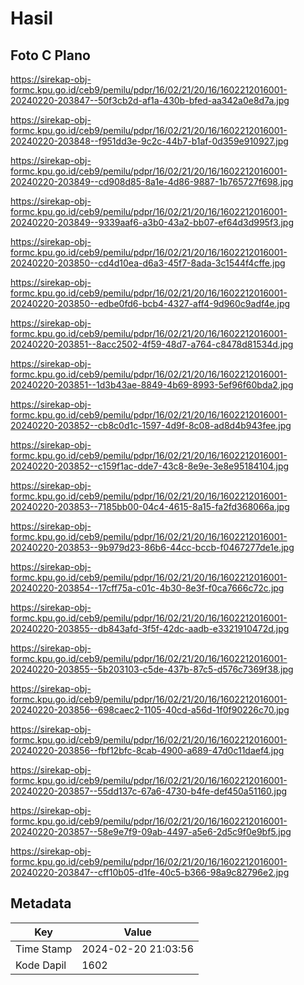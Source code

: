 # Hasil

## Foto C Plano

https://sirekap-obj-formc.kpu.go.id/ceb9/pemilu/pdpr/16/02/21/20/16/1602212016001-20240220-203847--50f3cb2d-af1a-430b-bfed-aa342a0e8d7a.jpg

https://sirekap-obj-formc.kpu.go.id/ceb9/pemilu/pdpr/16/02/21/20/16/1602212016001-20240220-203848--f951dd3e-9c2c-44b7-b1af-0d359e910927.jpg

https://sirekap-obj-formc.kpu.go.id/ceb9/pemilu/pdpr/16/02/21/20/16/1602212016001-20240220-203849--cd908d85-8a1e-4d86-9887-1b765727f698.jpg

https://sirekap-obj-formc.kpu.go.id/ceb9/pemilu/pdpr/16/02/21/20/16/1602212016001-20240220-203849--9339aaf6-a3b0-43a2-bb07-ef64d3d995f3.jpg

https://sirekap-obj-formc.kpu.go.id/ceb9/pemilu/pdpr/16/02/21/20/16/1602212016001-20240220-203850--cd4d10ea-d6a3-45f7-8ada-3c1544f4cffe.jpg

https://sirekap-obj-formc.kpu.go.id/ceb9/pemilu/pdpr/16/02/21/20/16/1602212016001-20240220-203850--edbe0fd6-bcb4-4327-aff4-9d960c9adf4e.jpg

https://sirekap-obj-formc.kpu.go.id/ceb9/pemilu/pdpr/16/02/21/20/16/1602212016001-20240220-203851--8acc2502-4f59-48d7-a764-c8478d81534d.jpg

https://sirekap-obj-formc.kpu.go.id/ceb9/pemilu/pdpr/16/02/21/20/16/1602212016001-20240220-203851--1d3b43ae-8849-4b69-8993-5ef96f60bda2.jpg

https://sirekap-obj-formc.kpu.go.id/ceb9/pemilu/pdpr/16/02/21/20/16/1602212016001-20240220-203852--cb8c0d1c-1597-4d9f-8c08-ad8d4b943fee.jpg

https://sirekap-obj-formc.kpu.go.id/ceb9/pemilu/pdpr/16/02/21/20/16/1602212016001-20240220-203852--c159f1ac-dde7-43c8-8e9e-3e8e95184104.jpg

https://sirekap-obj-formc.kpu.go.id/ceb9/pemilu/pdpr/16/02/21/20/16/1602212016001-20240220-203853--7185bb00-04c4-4615-8a15-fa2fd368066a.jpg

https://sirekap-obj-formc.kpu.go.id/ceb9/pemilu/pdpr/16/02/21/20/16/1602212016001-20240220-203853--9b979d23-86b6-44cc-bccb-f0467277de1e.jpg

https://sirekap-obj-formc.kpu.go.id/ceb9/pemilu/pdpr/16/02/21/20/16/1602212016001-20240220-203854--17cff75a-c01c-4b30-8e3f-f0ca7666c72c.jpg

https://sirekap-obj-formc.kpu.go.id/ceb9/pemilu/pdpr/16/02/21/20/16/1602212016001-20240220-203855--db843afd-3f5f-42dc-aadb-e3321910472d.jpg

https://sirekap-obj-formc.kpu.go.id/ceb9/pemilu/pdpr/16/02/21/20/16/1602212016001-20240220-203855--5b203103-c5de-437b-87c5-d576c7369f38.jpg

https://sirekap-obj-formc.kpu.go.id/ceb9/pemilu/pdpr/16/02/21/20/16/1602212016001-20240220-203856--698caec2-1105-40cd-a56d-1f0f90226c70.jpg

https://sirekap-obj-formc.kpu.go.id/ceb9/pemilu/pdpr/16/02/21/20/16/1602212016001-20240220-203856--fbf12bfc-8cab-4900-a689-47d0c11daef4.jpg

https://sirekap-obj-formc.kpu.go.id/ceb9/pemilu/pdpr/16/02/21/20/16/1602212016001-20240220-203857--55dd137c-67a6-4730-b4fe-def450a51160.jpg

https://sirekap-obj-formc.kpu.go.id/ceb9/pemilu/pdpr/16/02/21/20/16/1602212016001-20240220-203857--58e9e7f9-09ab-4497-a5e6-2d5c9f0e9bf5.jpg

https://sirekap-obj-formc.kpu.go.id/ceb9/pemilu/pdpr/16/02/21/20/16/1602212016001-20240220-203847--cff10b05-d1fe-40c5-b366-98a9c82796e2.jpg


## Metadata

| Key        | Value               |
| ---------- | ------------------- |
| Time Stamp | 2024-02-20 21:03:56 |
| Kode Dapil | 1602                |



